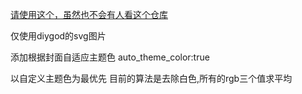 [请使用这个，虽然也不会有人看这个仓库](https://github.com/DIYgod/APlayer)

仅使用diygod的svg图片

添加根据封面自适应主题色
auto_theme_color:true

以自定义主题色为最优先
目前的算法是去除白色,所有的rgb三个值求平均
